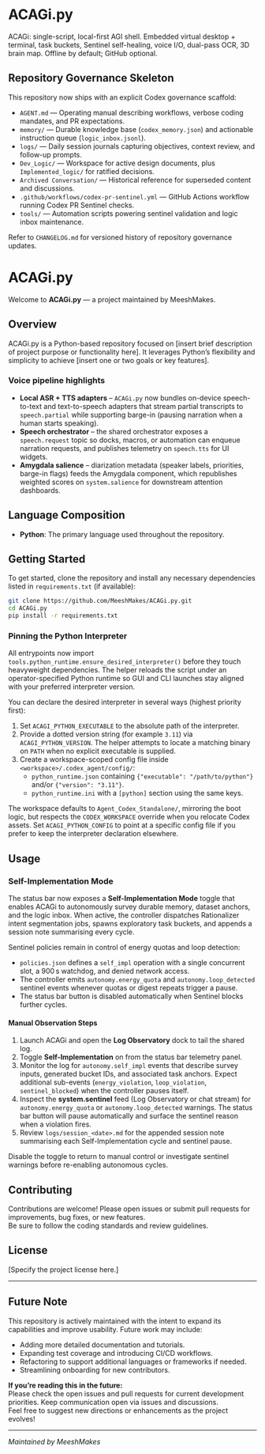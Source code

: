 # ACAGi.py

ACAGi: single-script, local-first AGI shell. Embedded virtual desktop + terminal, task buckets, Sentinel self-healing, voice I/O, dual-pass OCR, 3D brain map. Offline by default; GitHub optional.

## Repository Governance Skeleton
This repository now ships with an explicit Codex governance scaffold:
- `AGENT.md` — Operating manual describing workflows, verbose coding mandates, and PR expectations.
- `memory/` — Durable knowledge base (`codex_memory.json`) and actionable instruction queue (`logic_inbox.jsonl`).
- `logs/` — Daily session journals capturing objectives, context review, and follow-up prompts.
- `Dev_Logic/` — Workspace for active design documents, plus `Implemented_logic/` for ratified decisions.
- `Archived Conversation/` — Historical reference for superseded content and discussions.
- `.github/workflows/codex-pr-sentinel.yml` — GitHub Actions workflow running Codex PR Sentinel checks.
- `tools/` — Automation scripts powering sentinel validation and logic inbox maintenance.

Refer to `CHANGELOG.md` for versioned history of repository governance updates.

# ACAGi.py

Welcome to **ACAGi.py** — a project maintained by MeeshMakes.

## Overview

ACAGi.py is a Python-based repository focused on [insert brief description of project purpose or functionality here].
It leverages Python’s flexibility and simplicity to achieve [insert one or two goals or key features].

### Voice pipeline highlights

- **Local ASR + TTS adapters** – `ACAGi.py` now bundles on-device speech-to-text
  and text-to-speech adapters that stream partial transcripts to
  `speech.partial` while supporting barge-in (pausing narration when a human
  starts speaking).
- **Speech orchestrator** – the shared orchestrator exposes a
  `speech.request` topic so docks, macros, or automation can enqueue narration
  requests, and publishes telemetry on `speech.tts` for UI widgets.
- **Amygdala salience** – diarization metadata (speaker labels, priorities,
  barge-in flags) feeds the Amygdala component, which republishes weighted
  scores on `system.salience` for downstream attention dashboards.

## Language Composition

- **Python**: The primary language used throughout the repository.

## Getting Started

To get started, clone the repository and install any necessary dependencies listed in `requirements.txt` (if available):

```bash
git clone https://github.com/MeeshMakes/ACAGi.py.git
cd ACAGi.py
pip install -r requirements.txt
```

### Pinning the Python Interpreter

All entrypoints now import `tools.python_runtime.ensure_desired_interpreter()`
before they touch heavyweight dependencies. The helper reloads the script under
an operator-specified Python runtime so GUI and CLI launches stay aligned with
your preferred interpreter version.

You can declare the desired interpreter in several ways (highest priority
first):

1. Set `ACAGI_PYTHON_EXECUTABLE` to the absolute path of the interpreter.
2. Provide a dotted version string (for example `3.11`) via
   `ACAGI_PYTHON_VERSION`. The helper attempts to locate a matching binary on
   `PATH` when no explicit executable is supplied.
3. Create a workspace-scoped config file inside
   `<workspace>/.codex_agent/config/`:
   - `python_runtime.json` containing `{"executable": "/path/to/python"}`
     and/or `{"version": "3.11"}`.
   - `python_runtime.ini` with a `[python]` section using the same keys.

The workspace defaults to `Agent_Codex_Standalone/`, mirroring the boot logic,
but respects the `CODEX_WORKSPACE` override when you relocate Codex assets. Set
`ACAGI_PYTHON_CONFIG` to point at a specific config file if you prefer to keep
the interpreter declaration elsewhere.

## Usage

### Self-Implementation Mode

The status bar now exposes a **Self-Implementation Mode** toggle that enables
ACAGi to autonomously survey durable memory, dataset anchors, and the logic
inbox. When active, the controller dispatches Rationalizer intent segmentation
jobs, spawns exploratory task buckets, and appends a session note summarising
every cycle.

Sentinel policies remain in control of energy quotas and loop detection:

- `policies.json` defines a `self_impl` operation with a single concurrent slot,
  a 900 s watchdog, and denied network access.
- The controller emits `autonomy.energy_quota` and `autonomy.loop_detected`
  sentinel events whenever quotas or digest repeats trigger a pause.
- The status bar button is disabled automatically when Sentinel blocks further
  cycles.

#### Manual Observation Steps

1. Launch ACAGi and open the **Log Observatory** dock to tail the shared log.
2. Toggle **Self-Implementation** on from the status bar telemetry panel.
3. Monitor the log for `autonomy.self_impl` events that describe survey inputs,
   generated bucket IDs, and associated task anchors. Expect additional
   sub-events (`energy_violation`, `loop_violation`, `sentinel_blocked`) when
   the controller pauses itself.
4. Inspect the **system.sentinel** feed (Log Observatory or chat stream) for
   `autonomy.energy_quota` or `autonomy.loop_detected` warnings. The status bar
   button will pause automatically and surface the sentinel reason when a
   violation fires.
5. Review `logs/session_<date>.md` for the appended session note summarising
   each Self-Implementation cycle and sentinel pause.

Disable the toggle to return to manual control or investigate sentinel
warnings before re-enabling autonomous cycles.

## Contributing

Contributions are welcome! Please open issues or submit pull requests for improvements, bug fixes, or new features.  
Be sure to follow the coding standards and review guidelines.

## License

[Specify the project license here.]

---

## Future Note

This repository is actively maintained with the intent to expand its capabilities and improve usability. Future work may include:

- Adding more detailed documentation and tutorials.
- Expanding test coverage and introducing CI/CD workflows.
- Refactoring to support additional languages or frameworks if needed.
- Streamlining onboarding for new contributors.

**If you’re reading this in the future:**  
Please check the open issues and pull requests for current development priorities. Keep communication open via issues and discussions.  
Feel free to suggest new directions or enhancements as the project evolves!

---

_Maintained by MeeshMakes_
